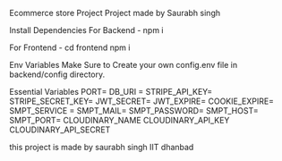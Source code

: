 Ecommerce store Project
Project made by Saurabh singh

Install Dependencies
For Backend - npm i

For Frontend - cd frontend npm i

Env Variables
Make Sure to Create your own config.env file in backend/config directory.

Essential Variables PORT= DB_URI = STRIPE_API_KEY= STRIPE_SECRET_KEY= JWT_SECRET= JWT_EXPIRE= COOKIE_EXPIRE= SMPT_SERVICE = SMPT_MAIL= SMPT_PASSWORD= SMPT_HOST= SMPT_PORT= CLOUDINARY_NAME CLOUDINARY_API_KEY CLOUDINARY_API_SECRET

this project is made by saurabh singh IIT dhanbad